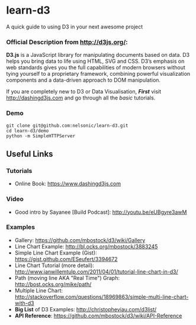 learn-d3
========

A quick guide to using D3 in your next awesome project

### Official Description from http://d3js.org/:

**D3.js** is a JavaScript library for manipulating documents based on data. 
D3 helps you bring data to life using HTML, SVG and CSS. D3’s emphasis on 
web standards gives you the full capabilities of modern browsers without 
tying yourself to a proprietary framework, combining powerful visualization 
components and a data-driven approach to DOM manipulation.

If you are completely new to D3 or Data Visualisation, 
***First*** visit http://dashingd3js.com and go through all the *basic* tutorials.


### Demo

```
git clone git@github.com:nelsonic/learn-d3.git
cd learn-d3/demo
python -m SimpleHTTPServer
```

## Useful Links

### Tutorials

- Online Book: https://www.dashingd3js.com

### Video

- Good intro by Sayanee [Build Podcast]: http://youtu.be/eUBgyre3awM

### Examples

- Gallery: https://github.com/mbostock/d3/wiki/Gallery
- Line Chart Example: http://bl.ocks.org/mbostock/3883245
- Simple Line Chart Example (Gist): https://gist.github.com/ESeufert/3394672
- Line Chart Tutorial (more detail): http://www.janwillemtulp.com/2011/04/01/tutorial-line-chart-in-d3/
- Path (moving line AKA "Real Time") Graph: http://bost.ocks.org/mike/path/
- Multiple Line Chart: http://stackoverflow.com/questions/18969863/simple-multi-line-chart-with-d3
- **Big List** of D3 Examples: http://christopheviau.com/d3list/
- **API Reference**: https://github.com/mbostock/d3/wiki/API-Reference

